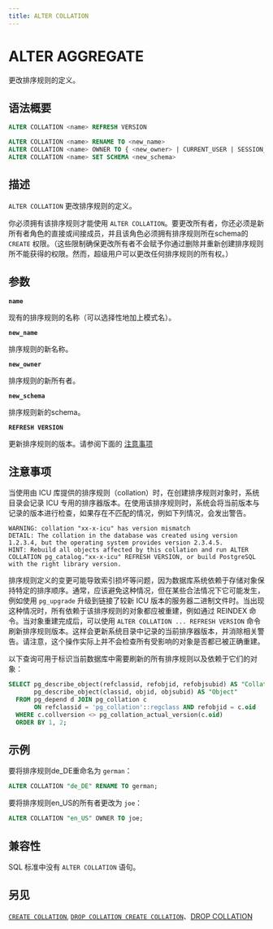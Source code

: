```yaml
---
title: ALTER COLLATION
---
```


# ALTER AGGREGATE

更改排序规则的定义。

## 语法概要

```sql
ALTER COLLATION <name> REFRESH VERSION

ALTER COLLATION <name> RENAME TO <new_name>
ALTER COLLATION <name> OWNER TO { <new_owner> | CURRENT_USER | SESSION_USER }
ALTER COLLATION <name> SET SCHEMA <new_schema>
```

## 描述

`ALTER COLLATION` 更改排序规则的定义。

你必须拥有该排序规则才能使用 `ALTER COLLATION`。要更改所有者，你还必须是新所有者角色的直接或间接成员，并且该角色必须拥有排序规则所在schema的`CREATE` 权限。（这些限制确保更改所有者不会赋予你通过删除并重新创建排序规则所不能获得的权限。然而，超级用户可以更改任何排序规则的所有权。）

## 参数

**`name`**

现有的排序规则的名称（可以选择性地加上模式名）。

**`new_name`**

排序规则的新名称。

**`new_owner`**

排序规则的新所有者。

**`new_schema`**

排序规则新的schema。

**`REFRESH VERSION`**

更新排序规则的版本。请参阅下面的 [注意事项](/i18n/zh/docusaurus-plugin-content-docs/current/sql-stmts/sql-stmt-alter-collation#notes)

## 注意事项

当使用由 ICU 库提供的排序规则（collation）时，在创建排序规则对象时，系统目录会记录 ICU 专用的排序器版本。在使用该排序规则时，系统会将当前版本与记录的版本进行检查，如果存在不匹配的情况，例如下列情况，会发出警告。

```shell
WARNING: collation "xx-x-icu" has version mismatch
DETAIL: The collation in the database was created using version 1.2.3.4, but the operating system provides version 2.3.4.5.
HINT: Rebuild all objects affected by this collation and run ALTER COLLATION pg_catalog."xx-x-icu" REFRESH VERSION, or build PostgreSQL with the right library version.
```

排序规则定义的变更可能导致索引损坏等问题，因为数据库系统依赖于存储对象保持特定的排序顺序。通常，应该避免这种情况，但在某些合法情况下它可能发生，例如使用 `pg_upgrade` 升级到链接了较新 ICU 版本的服务器二进制文件时。当出现这种情况时，所有依赖于该排序规则的对象都应被重建，例如通过 REINDEX 命令。当对象重建完成后，可以使用 `ALTER COLLATION ... REFRESH VERSION` 命令刷新排序规则版本。这样会更新系统目录中记录的当前排序器版本，并消除相关警告。请注意，这个操作实际上并不会检查所有受影响的对象是否都已被正确重建。


以下查询可用于标识当前数据库中需要刷新的所有排序规则以及依赖于它们的对象：

```sql
SELECT pg_describe_object(refclassid, refobjid, refobjsubid) AS "Collation",
       pg_describe_object(classid, objid, objsubid) AS "Object"
  FROM pg_depend d JOIN pg_collation c
       ON refclassid = 'pg_collation'::regclass AND refobjid = c.oid
  WHERE c.collversion <> pg_collation_actual_version(c.oid)
  ORDER BY 1, 2;
```

## 示例

要将排序规则de_DE重命名为 `german`：

```sql
ALTER COLLATION "de_DE" RENAME TO german;
```

要将排序规则en_US的所有者更改为 `joe`：

```sql
ALTER COLLATION "en_US" OWNER TO joe;
```

## 兼容性

SQL 标准中没有 `ALTER COLLATION` 语句。

## 另见

[`CREATE COLLATION`](/i18n/zh/docusaurus-plugin-content-docs/current/sql-stmts/sql-stmt-create-collation.md), [`DROP COLLATION CREATE COLLATION`](/i18n/zh/docusaurus-plugin-content-docs/current/sql-stmts/sql-stmt-drop-collation.md)、[DROP COLLATION](/i18n/zh/docusaurus-plugin-content-docs/current/sql-stmts/sql-stmt-drop-collation.md)




